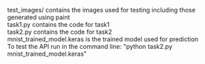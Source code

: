 test_images/ contains the images used for testing including those generated using paint <br />
task1.py contains the code for task1<br />
task2.py contains the code for task2<br />
mnist_trained_model.keras is the trained model used for prediction<br />
To test the API run in the command line: "python task2.py mnist_trained_model.keras" <br />
